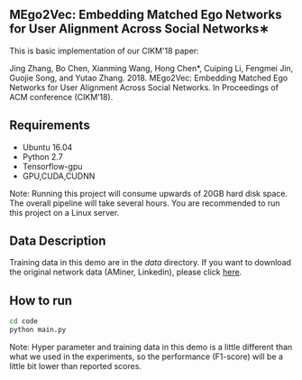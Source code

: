 ## MEgo2Vec: Embedding Matched Ego Networks for User Alignment Across Social Networks∗

This is basic implementation of our CIKM'18 paper:

Jing Zhang, Bo Chen, Xianming Wang, Hong Chen*, Cuiping Li, Fengmei Jin, Guojie Song, and Yutao Zhang. 2018. MEgo2Vec: Embedding Matched Ego Networks for User Alignment Across Social Networks. In Proceedings of ACM conference (CIKM’18).

## Requirements
- Ubuntu 16.04
- Python 2.7
- Tensorflow-gpu
- GPU,CUDA,CUDNN

Note: Running this project will consume upwards of 20GB hard disk space. The overall pipeline will take several hours. You are recommended to run this project on a Linux server.

## Data Description
Training data in this demo are in the _data_ directory. If you want to download the original network data (AMiner, Linkedin), please click [here](). 

## How to run
```bash
cd code
python main.py
```
Note: Hyper parameter and training data in this demo is a little different than what we used in the experiments, so the performance (F1-score) will be a little bit lower than reported scores.
